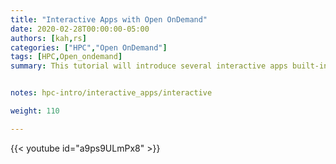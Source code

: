 ```yaml
---
title: "Interactive Apps with Open OnDemand"
date: 2020-02-28T00:00:00-05:00
authors: [kah,rs]
categories: ["HPC","Open OnDemand"]
tags: [HPC,Open_ondemand]
summary: This tutorial will introduce several interactive apps built-into Open OnDemand.


notes: hpc-intro/interactive_apps/interactive

weight: 110

---
```


{{< youtube id="a9ps9ULmPx8" >}}